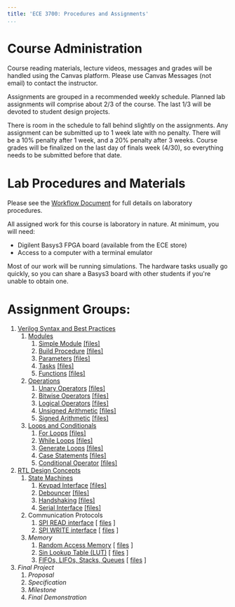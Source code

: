 ```yaml
---
title: 'ECE 3700: Procedures and Assignments'
...
```


# Course Administration

Course reading materials, lecture videos, messages and grades will be handled using the
Canvas platform. Please use Canvas Messages (not email) to contact the instructor.

Assignments are grouped in a recommended weekly schedule. Planned lab assignments will
comprise about 2/3 of the course. The last 1/3 will be devoted to student design projects.

There is room in the schedule to fall behind slightly on the assignments. Any assignment can be
submitted up to 1 week late with no penalty. There will be a 10% penalty after 1 week, and a 20%
penalty after 3 weeks. Course grades will be finalized on the last day of finals week (4/30), so
everything needs to be submitted before that date.


# Lab Procedures and Materials

Please see the [Workflow Document](workflows/index.html) for full details on laboratory procedures.

All assigned work for this course is laboratory in nature. At minimum, you will need:

   * Digilent Basys3 FPGA board (available from the ECE store)
   * Access to a computer with a terminal emulator

Most of our work will be running simulations. The hardware tasks
usually go quickly, so you can share a Basys3 board with other
students if you're unable to obtain one.


# Assignment Groups:


1. [Verilog Syntax and Best Practices](1_verilog)
   1. [Modules](1_verilog/1_modules) 
      1. [Simple Module](1_verilog/1_modules/1_simple_module/assigned_tasks.html)  [ [files] ](1_verilog/1_modules/1_simple_module/)
      2. [Build Procedure](1_verilog/1_modules/2_build/assigned_tasks.html) [ [files] ](1_verilog/1_modules/2_build/)
      3. [Parameters](1_verilog/1_modules/3_parameters/assigned_tasks.html) [ [files] ](1_verilog/1_modules/3_parameters/)
      4. [Tasks](1_verilog/1_modules/4_tasks/assigned_tasks.html) [ [files] ](1_verilog/1_modules/4_tasks/)
      5. [Functions](1_verilog/1_modules/5_functions/assigned_tasks.html) [ [files] ](1_verilog/1_modules/5_functions/)
   2. [Operations](1_verilog/2_operations) 
      1. [Unary Operators](1_verilog/2_operations/1_unary/assigned_tasks.html)  [ [files] ](1_verilog/2_operations/1_unary/)
      2. [Bitwise Operators](1_verilog/2_operations/2_bitwise/assigned_tasks.html)  [ [files] ](1_verilog/2_operations/2_bitwise/)
      3. [Logical Operators](1_verilog/2_operations/3_logical/assigned_tasks.html)  [ [files] ](1_verilog/2_operations/3_logical/)
      4. [Unsigned Arithmetic](1_verilog/2_operations/4_unsigned/assigned_tasks.html)  [ [files] ](1_verilog/2_operations/4_unsigned/)
      5. [Signed Arithmetic](1_verilog/2_operations/5_signed/assigned_tasks.html)  [ [files] ](1_verilog/2_operations/5_signed/)
   3. [Loops and Conditionals](1_verilog/3_loops_conditionals) 
      1. [For Loops](1_verilog/3_loops_conditionals/1_for_loops/assigned_tasks.html)  [ [files] ](1_verilog/3_loops_conditionals/1_for_loops/)
      2. [While Loops](1_verilog/3_loops_conditionals/2_while_loops/assigned_tasks.html)  [ [files] ](1_verilog/3_loops_conditionals/2_while_loops/)
      3. [Generate Loops](1_verilog/3_loops_conditionals/3_generate/assigned_tasks.html)  [ [files] ](1_verilog/3_loops_conditionals/3_generate/)
      4. [Case Statements](1_verilog/3_loops_conditionals/4_case/assigned_tasks.html)  [ [files] ](1_verilog/3_loops_conditionals/4_case/)
      5. [Conditional Operator](1_verilog/3_loops_conditionals/5_conditional/assigned_tasks.html)  [ [files] ](1_verilog/3_loops_conditionals/5_conditional/)
2. [RTL Design Concepts](2_rtl)
   1. [State Machines](2_rtl/1_state_machines) 
      1. [Keypad Interface](2_rtl/1_state_machines/1_keypad/assigned_tasks.html)  [ [files] ](2_rtl/1_state_machines/1_keypad/) 
      2. [Debouncer](2_rtl/1_state_machines/2_debouncer/assigned_tasks.html)  [ [files] ](2_rtl/1_state_machines/2_debouncer/) 
      3. [Handshaking](2_rtl/1_state_machines/3_handshaking/assigned_tasks.html)  [ [files] ](2_rtl/1_state_machines/3_handshaking/) 
      4. [Serial Interface](2_rtl/1_state_machines/4_serial_interface/assigned_tasks.html)  [ [files] ](2_rtl/1_state_machines/4_serial_interface/) 
   2. Communication Protocols
      1. [SPI READ interface](2_rtl/2_communication/1_SPI_READ/assigned_tasks.html) [ [files](2_rtl/2_communication/1_SPI_READ/) ]
      2. [SPI WRITE interface](2_rtl/2_communication/2_SPI_WRITE/assigned_tasks.html) [ [files](2_rtl/2_communication/2_SPI_WRITE/) ]
   3. *Memory*
      1. [Random Access Memory](2_rtl/3_memory/1_RAM/assigned_tasks.html) [ [files](2_rtl/3_memory/1_RAM) ]
      2. [Sin Lookup Table (LUT)](2_rtl/3_memory/2_sin_table/assigned_tasks.html) [ [files](2_rtl/3_memory/2_sin_table) ]
      3. [FIFOs, LIFOs, Stacks, Queues](2_rtl/3_memory/3_fifo/assigned_tasks.html) [ [files](2_rtl/3_memory/3_fifo) ]
3. *Final Project*
   1. *Proposal*
   2. *Specification* 
   3. *Milestone* 
   4. *Final Demonstration* 

